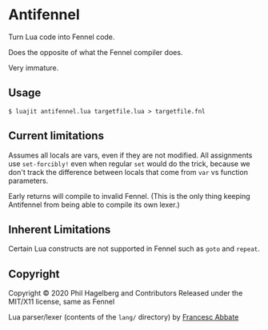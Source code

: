 # Antifennel

Turn Lua code into Fennel code.

Does the opposite of what the Fennel compiler does.

Very immature.

## Usage

    $ luajit antifennel.lua targetfile.lua > targetfile.fnl

## Current limitations

Assumes all locals are vars, even if they are not modified. All
assignments use `set-forcibly!` even when regular `set` would do the
trick, because we don't track the difference between locals that come
from `var` vs function parameters.

Early returns will compile to invalid Fennel. (This is the only thing
keeping Antifennel from being able to compile its own lexer.)

## Inherent Limitations

Certain Lua constructs are not supported in Fennel such as `goto` and `repeat`.

## Copyright

Copyright © 2020 Phil Hagelberg and Contributors
Released under the MIT/X11 license, same as Fennel

Lua parser/lexer (contents of the `lang/` directory) 
by [Francesc Abbate](https://github.com/franko/luajit-lang-toolkit)
